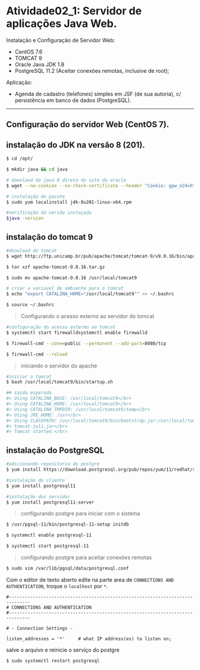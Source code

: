 # Atividade02_1: Servidor de aplicações Java Web.

Instalação e Configuração de Servidor Web:

-   CentOS 7.6
-   TOMCAT 9
-   Oracle Java JDK 1.8
-   PostgreSQL 11.2 (Aceitar conexões remotas, inclusive de root);

Aplicação:

-   Agenda de cadastro (telefones) simples em JSF (de sua autoria), c/ persistência em banco de dados (PostgreSQL).

---

## Configuração do servidor Web (CentOS 7).

## **instalação do JDK na versão 8 (201).**

```sh
$ cd /opt/

$ mkdir java && cd java

# downlaod do java 8 direto do site da oracle
$ wget --no-cookies --no-check-certificate --header "Cookie: gpw_e24=http%3A%2F%2Fwww.oracle.com%2F; oraclelicense=accept-securebackup-cookie" "https://download.oracle.com/otn-pub/java/jdk/8u201-b09/42970487e3af4f5aa5bca3f542482c60/jdk-8u201-linux-x64.rpm"

# instalação do pacote
$ sudo yum localinstall jdk-8u201-linux-x64.rpm

#verificação da versão instaçada
$java -version
```

## **instalação do tomcat 9**

```sh
#donwload do tomcat
$ wget http://ftp.unicamp.br/pub/apache/tomcat/tomcat-9/v9.0.16/bin/apache-tomcat-9.0.16.tar.gz

$ tar xzf apache-tomcat-9.0.16.tar.gz

$ sudo mv apache-tomcat-9.0.16 /usr/local/tomcat9

# criar a variavel de ambiente para o tomcat
$ echo "export CATALINA_HOME="/usr/local/tomcat9"" >> ~/.bashrc

$ source ~/.bashrc
```

> Configurando o acesso externo ao servidor do tomcat

```sh
#configuração do acesso extermo ao tomcat
$ systemctl start firewalldsystemctl enable firewalld

$ firewall-cmd --zone=public --permanent --add-port=8080/tcp

$ firewall-cmd --reload
```

> iniciando o servidor do apache

```sh
#iniciar o tomcat
$ bash /usr/local/tomcat9/bin/startup.sh

## saida esperada
#> Using CATALINA_BASE: /usr/local/tomcat9</br>
#> Using CATALINA_HOME: /usr/local/tomcat9</br>
#> Using CATALINA_TMPDIR: /usr/local/tomcat9/temp</br>
#> Using JRE_HOME: /usr</br>
#> Using CLASSPATH: /usr/local/tomcat9/bin/bootstrap.jar:/usr/local/tomcat9/bin/</br>
#> tomcat-juli.jar</br>
#> Tomcat started.</br>
```

## **instalação do PostgreSQL**

```sh
#adicionando repositorio do postgre
$ yum install https://download.postgresql.org/pub/repos/yum/11/redhat/rhel-7-x86_64/pgdg-centos11-11-2.noarch.rpm

#instalação do cliente
$ yum install postgresql11

#instalação dos servidor
$ yum install postgresql11-server
```

> configurando postgre para iniciar com o sistema

```sh
$ /usr/pgsql-11/bin/postgresql-11-setup initdb

$ systemctl enable postgresql-11

$ systemctl start postgresql-11
```

> configurando postgre para aceitar conexões remotas

```sh
$ sudo vim /var/lib/pgsql/data/postgresql.conf
```

Com o editor de texto aberto edite na parte area de `CONNECTIONS AND AUTHENTICATION`, troque o `localhost` por `*`.

```
#------------------------------------------------------------------------------
# CONNECTIONS AND AUTHENTICATION
#------------------------------------------------------------------------------

# - Connection Settings -

listen_addresses = '*'     # what IP address(es) to listen on;
```

salve o arquivo e reinicie o serviço do postgre

```sh
$ sudo systemctl restart postgresql
```
